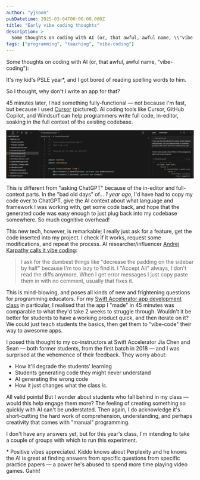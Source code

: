 ```yaml
---
author: "yjsoon"
pubDatetime: 2025-03-04T00:00:00.000Z
title: "Early vibe coding thoughts"
description: >
  Some thoughts on coding with AI (or, that awful, awful name, \\"vibe coding\\"):It's my kid's PSLE year*, and I got bored of reading spelling words to him...
tags: ["programming", "teaching", "vibe-coding"]
---
```



Some thoughts on coding with AI (or, that awful, awful name, "vibe-coding"):  
  
It's my kid's PSLE year\*, and I got bored of reading spelling words to him.  
  
So I thought, why don't I write an app for that?  
  
45 minutes later, I had something fully-functional — not because I'm fast, but because I used [Cursor](http://cursor.com) (pictured). AI coding tools like Cursor, GitHub Copilot, and Windsurf can help programmers write full code, in-editor, soaking in the full context of the existing codebase.

[![](../../assets/images/2025/08/image-1-1024x263.png)](https://yjsoon.com/wp-content/uploads/2025/08/image-1.png)

This is different from "asking ChatGPT" because of the in-editor and full-context parts. In the "bad old days" of... _1 year ago_, I'd have had to copy my code over to ChatGPT, give the AI context about what language and framework I was working with, get some code back, and hope that the generated code was easy enough to just plug back into my codebase somewhere. So much cognitive overhead!  
  
This new tech, however, is remarkable; I really just ask for a feature, get the code inserted into my project. I check if it works, request some modifications, and repeat the process. AI researcher/influencer [Andrej Karpathy calls it vibe coding](https://x.com/karpathy/status/1886192184808149383?lang=en):

> I ask for the dumbest things like "decrease the padding on the sidebar by half" because I'm too lazy to find it. I "Accept All" always, I don't read the diffs anymore. When I get error messages I just copy paste them in with no comment, usually that fixes it.

This is mind-blowing, and poses all kinds of new and frightening questions for programming educators. For my [Swift Accelerator app development class](http://swiftinsg.org) in particular, I realised that the app I "made" in 45 minutes was comparable to what they'd take 2 weeks to struggle through. Wouldn't it be better for students to have a working product quick, and then iterate on it? We could just teach students the basics, then get them to "vibe-code" their way to awesome apps.  
  
I posed this thought to my co-instructors at Swift Accelerator Jia Chen and Sean — both former students, from the first batch in 2018 — and I was surprised at the vehemence of their feedback. They worry about:

*   How it'll degrade the students' learning
*   Students generating code they might never understand
*   AI generating the wrong code
*   How it just changes what the class _is_.

All valid points! But I wonder about students who fall behind in my class — would this help engage them more? The feeling of creating something so quickly with AI can't be understated. Then again, I do acknowledge it's short-cutting the hard work of comprehension, understanding, and perhaps creativity that comes with "manual" programming.  
  
I don't have any answers yet, but for this year's class, I'm intending to take a couple of groups with which to run this experiment.  
  
\* Positive vibes appreciated. Kiddo knows about Perplexity and he knows the AI is great at finding answers from specific questions from specific practice papers —&nbsp;a power he's abused to spend more time playing video games. Gahh!